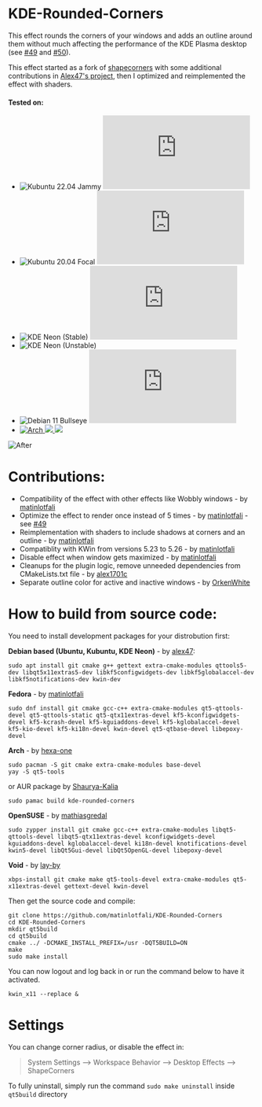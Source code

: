 # KDE-Rounded-Corners

This effect rounds the corners of your windows and adds an outline around them without much affecting the performance of the KDE Plasma desktop (see [#49](https://github.com/matinlotfali/KDE-Rounded-Corners/pull/49) and [#50](https://github.com/matinlotfali/KDE-Rounded-Corners/issues/50)).

This effect started as a fork of [shapecorners](https://sourceforge.net/projects/shapecorners/) with some additional contributions in [Alex47's project](https://github.com/alex47/KDE-Rounded-Corners), then I optimized and reimplemented the effect with shaders.

#### Tested on:
- ![Kubuntu 22.04 Jammy](https://img.shields.io/github/actions/workflow/status/matinlotfali/KDE-Rounded-Corners/kubuntu2204.yml?label=Kubuntu%2022.04%20Jammy&logo=kubuntu&branch=master) [![Deb Binary](https://img.shields.io/github/downloads/matinlotfali/KDE-Rounded-Corners/latest/kwin4-effect-shapecorners-kubuntu2204-amd64.deb?label=Download%20Binary)](https://github.com/matinlotfali/KDE-Rounded-Corners/releases/download/v0.2.0/kwin4-effect-shapecorners-kubuntu2204-amd64.deb)
- ![Kubuntu 20.04 Focal](https://img.shields.io/github/actions/workflow/status/matinlotfali/KDE-Rounded-Corners/kubuntu2004.yml?branch=master&label=Kubuntu%2020.04%20Focal&logo=kubuntu) [![Deb Binary](https://img.shields.io/github/downloads/matinlotfali/KDE-Rounded-Corners/v0.2.0/kwin4-effect-shapecorners-kubuntu2004-amd64.deb?label=Download%20Binary)](https://github.com/matinlotfali/KDE-Rounded-Corners/releases/download/v0.2.0/kwin4-effect-shapecorners-kubuntu2004-amd64.deb)
- ![KDE Neon (Stable)](https://img.shields.io/github/actions/workflow/status/matinlotfali/KDE-Rounded-Corners/neon.yml?branch=master&label=KDE%20Neon%20%28Stable%29&logo=kde&logoColor=white) [![Deb Binary](https://img.shields.io/github/downloads/matinlotfali/KDE-Rounded-Corners/latest/kwin4-effect-shapecorners-neon525-amd64.deb?label=Download%20Binary)](https://github.com/matinlotfali/KDE-Rounded-Corners/releases/download/v0.2.0/kwin4-effect-shapecorners-neon525-amd64.deb)
- ![KDE Neon (Unstable)](https://img.shields.io/github/actions/workflow/status/matinlotfali/KDE-Rounded-Corners/neon-unstable.yml?branch=master&label=KDE%20Neon%20%28Unstable%29&logo=kde&logoColor=white)
- ![Debian 11 Bullseye](https://img.shields.io/badge/-manual-lightgrey?label=Debian%2011%20Bullseye&logo=debian) [![Deb Binary](https://img.shields.io/github/downloads/matinlotfali/KDE-Rounded-Corners/latest/kwin4-effect-shapecorners-debian11-amd64.deb?label=Download%20Binary)](https://github.com/matinlotfali/KDE-Rounded-Corners/releases/download/v0.2.0/kwin4-effect-shapecorners-debian11-amd64.deb)
- [![Arch](https://img.shields.io/badge/-manual-lightgrey?label=Arch%20Linux&logo=archlinux&logoColor=white) ![](https://img.shields.io/aur/maintainer/kde-rounded-corners?label=AUR%20Maintainer) ![](https://img.shields.io/aur/votes/kde-rounded-corners?label=AUR%20Votes)](https://aur.archlinux.org/packages/kde-rounded-corners)

![After](https://raw.githubusercontent.com/matinlotfali/KDE-Rounded-Corners/master/screenshots/outlines.png)

# Contributions:

- Compatibility of the effect with other effects like Wobbly windows - by [matinlotfali](https://github.com/matinlotfali)
- Optimize the effect to render once instead of 5 times - by [matinlotfali](https://github.com/matinlotfali) - see [#49](https://github.com/matinlotfali/KDE-Rounded-Corners/pull/49)
- Reimplementation with shaders to include shadows at corners and an outline - by [matinlotfali](https://github.com/matinlotfali)
- Compatiblity with KWin from versions 5.23 to 5.26 - by [matinlotfali](https://github.com/matinlotfali)
- Disable effect when window gets maximized - by [matinlotfali](https://github.com/matinlotfali)
- Cleanups for the plugin logic, remove unneeded dependencies from CMakeLists.txt file - by [alex1701c](https://github.com/alex1701c)
- Separate outline color for active and inactive windows - by [OrkenWhite](https://github.com/OrkenWhite)

# How to build from source code:

You need to install development packages for your distrobution first:

**Debian based (Ubuntu, Kubuntu, KDE Neon)** - by [alex47](https://github.com/alex47):
```
sudo apt install git cmake g++ gettext extra-cmake-modules qttools5-dev libqt5x11extras5-dev libkf5configwidgets-dev libkf5globalaccel-dev libkf5notifications-dev kwin-dev 
```
**Fedora** - by [matinlotfali](https://github.com/matinlotfali)
```
sudo dnf install git cmake gcc-c++ extra-cmake-modules qt5-qttools-devel qt5-qttools-static qt5-qtx11extras-devel kf5-kconfigwidgets-devel kf5-kcrash-devel kf5-kguiaddons-devel kf5-kglobalaccel-devel kf5-kio-devel kf5-ki18n-devel kwin-devel qt5-qtbase-devel libepoxy-devel
```
**Arch** - by [hexa-one](https://github.com/hexa-one)
```
sudo pacman -S git cmake extra-cmake-modules base-devel
yay -S qt5-tools
```
or AUR package by [Shaurya-Kalia](https://github.com/Shaurya-Kalia)

```
sudo pamac build kde-rounded-corners
```
**OpenSUSE** - by [mathiasgredal](https://github.com/mathiasgredal)
```
sudo zypper install git cmake gcc-c++ extra-cmake-modules libqt5-qttools-devel libqt5-qtx11extras-devel kconfigwidgets-devel kguiaddons-devel kglobalaccel-devel ki18n-devel knotifications-devel kwin5-devel libQt5Gui-devel libQt5OpenGL-devel libepoxy-devel
```
**Void** - by [lay-by](https://github.com/lay-by)
```
xbps-install git cmake make qt5-tools-devel extra-cmake-modules qt5-x11extras-devel gettext-devel kwin-devel
```
Then get the source code and compile:
```
git clone https://github.com/matinlotfali/KDE-Rounded-Corners
cd KDE-Rounded-Corners
mkdir qt5build
cd qt5build
cmake ../ -DCMAKE_INSTALL_PREFIX=/usr -DQT5BUILD=ON
make
sudo make install
```

You can now logout and log back in or run the command below to have it activated.
```
kwin_x11 --replace &
```

# Settings

You can change corner radius, or disable the effect in:

> System Settings --> Workspace Behavior --> Desktop Effects --> ShapeCorners

To fully uninstall, simply run the command `sudo make uninstall` inside `qt5build` directory
